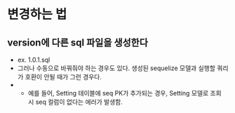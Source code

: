# 변경하는 법

## version에 다른 sql 파일을 생성한다

* ex. 1.0.1.sql
* 그러나 수동으로 바꿔줘야 하는 경우도 있다. 생성된 sequelize 모델과 실행할 쿼리가 호환이 안될 때가 그런 경우다.
* * 예를 들어, Setting 테이블에 seq PK가 추가되는 경우, Setting 모델로 조회 시 seq 컬럼이 없다는 에러가 발생함.
